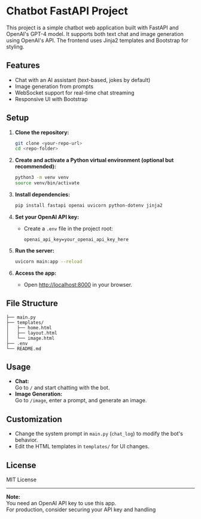 # Chatbot FastAPI Project

This project is a simple chatbot web application built with FastAPI and OpenAI's GPT-4 model. It supports both text chat and image generation using OpenAI's API. The frontend uses Jinja2 templates and Bootstrap for styling.

## Features

- Chat with an AI assistant (text-based, jokes by default)
- Image generation from prompts
- WebSocket support for real-time chat streaming
- Responsive UI with Bootstrap

## Setup

1. **Clone the repository:**
   ```bash
   git clone <your-repo-url>
   cd <repo-folder>
   ```

2. **Create and activate a Python virtual environment (optional but recommended):**
   ```bash
   python3 -m venv venv
   source venv/bin/activate
   ```

3. **Install dependencies:**
   ```bash
   pip install fastapi openai uvicorn python-dotenv jinja2
   ```

4. **Set your OpenAI API key:**
   - Create a `.env` file in the project root:
     ```
     openai_api_key=your_openai_api_key_here
     ```

5. **Run the server:**
   ```bash
   uvicorn main:app --reload
   ```

6. **Access the app:**
   - Open [http://localhost:8000](http://localhost:8000) in your browser.

## File Structure

```
├── main.py
├── templates/
│   ├── home.html
│   ├── layout.html
│   └── image.html
├── .env
└── README.md
```

## Usage

- **Chat:**  
  Go to `/` and start chatting with the bot.
- **Image Generation:**  
  Go to `/image`, enter a prompt, and generate an image.

## Customization

- Change the system prompt in `main.py` (`chat_log`) to modify the bot's behavior.
- Edit the HTML templates in `templates/` for UI changes.

## License

MIT License

---

**Note:**  
You need an OpenAI API key to use this app.  
For production, consider securing your API key and handling
